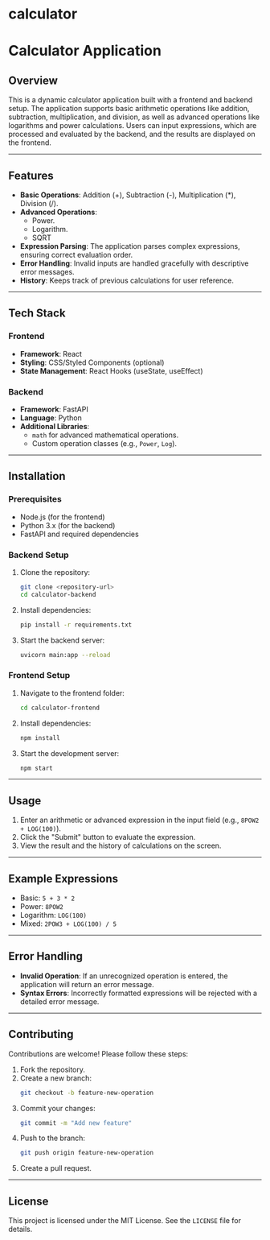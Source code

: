 # calculator
# Calculator Application

## Overview
This is a dynamic calculator application built with a frontend and backend setup. The application supports basic arithmetic operations like addition, subtraction, multiplication, and division, as well as advanced operations like logarithms and power calculations. Users can input expressions, which are processed and evaluated by the backend, and the results are displayed on the frontend.

---

## Features
- **Basic Operations**: Addition (+), Subtraction (-), Multiplication (*), Division (/).
- **Advanced Operations**:
  - Power.
  - Logarithm.
  - SQRT
- **Expression Parsing**: The application parses complex expressions, ensuring correct evaluation order.
- **Error Handling**: Invalid inputs are handled gracefully with descriptive error messages.
- **History**: Keeps track of previous calculations for user reference.

---

## Tech Stack
### Frontend
- **Framework**: React
- **Styling**: CSS/Styled Components (optional)
- **State Management**: React Hooks (useState, useEffect)

### Backend
- **Framework**: FastAPI
- **Language**: Python
- **Additional Libraries**: 
  - `math` for advanced mathematical operations.
  - Custom operation classes (e.g., `Power`, `Log`).

---

## Installation
### Prerequisites
- Node.js (for the frontend)
- Python 3.x (for the backend)
- FastAPI and required dependencies

### Backend Setup
1. Clone the repository:
   ```bash
   git clone <repository-url>
   cd calculator-backend
   ```
2. Install dependencies:
   ```bash
   pip install -r requirements.txt
   ```
3. Start the backend server:
   ```bash
   uvicorn main:app --reload
   ```

### Frontend Setup
1. Navigate to the frontend folder:
   ```bash
   cd calculator-frontend
   ```
2. Install dependencies:
   ```bash
   npm install
   ```
3. Start the development server:
   ```bash
   npm start
   ```

---

## Usage
1. Enter an arithmetic or advanced expression in the input field (e.g., `8POW2 + LOG(100)`).
2. Click the "Submit" button to evaluate the expression.
3. View the result and the history of calculations on the screen.

---

## Example Expressions
- Basic: `5 + 3 * 2`
- Power: `8POW2`
- Logarithm: `LOG(100)`
- Mixed: `2POW3 + LOG(100) / 5`

---

## Error Handling
- **Invalid Operation**: If an unrecognized operation is entered, the application will return an error message.
- **Syntax Errors**: Incorrectly formatted expressions will be rejected with a detailed error message.

---

## Contributing
Contributions are welcome! Please follow these steps:
1. Fork the repository.
2. Create a new branch:
   ```bash
   git checkout -b feature-new-operation
   ```
3. Commit your changes:
   ```bash
   git commit -m "Add new feature"
   ```
4. Push to the branch:
   ```bash
   git push origin feature-new-operation
   ```
5. Create a pull request.

---

## License
This project is licensed under the MIT License. See the `LICENSE` file for details.
